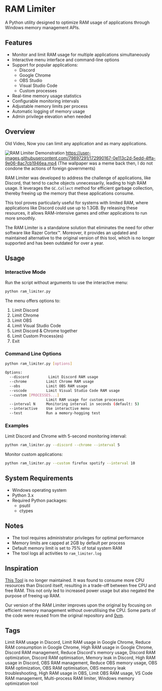 # RAM Limiter

A Python utility designed to optimize RAM usage of applications through Windows memory management APIs.

## Features

- Monitor and limit RAM usage for multiple applications simultaneously
- Interactive menu interface and command-line options
- Support for popular applications:
  - Discord
  - Google Chrome
  - OBS Studio
  - Visual Studio Code
  - Custom processes
- Real-time memory usage statistics
- Configurable monitoring intervals
- Adjustable memory limits per process
- Automatic logging of memory usage
- Admin privilege elevation when needed

## Overview
Old Video, Now you can limit any application and as many applications.

![RAM Limiter Demonstration](https://user-images.githubusercontent.com/79897291/173233207-912f3cb1-bc42-45fa-9f81-36da025f58a4.gif)
https://user-images.githubusercontent.com/79897291/172990167-0e113c2d-5edd-4ffa-9e06-8ac7cb1946ea.mp4
(The wallpaper was a meme back then, I do not condone the actions of foreign governments)

RAM Limiter was developed to address the challenge of applications, like Discord, that tend to cache objects unnecessarily, leading to high RAM usage. It leverages the `GC.Collect` method for efficient garbage collection, thereby freeing up the memory that these applications consume.

This tool proves particularly useful for systems with limited RAM, where applications like Discord could use up to 1.3GB. By releasing these resources, it allows RAM-intensive games and other applications to run more smoothly.

The RAM Limiter is a standalone solution that eliminates the need for other software like Razer Cortex™. Moreover, it provides an updated and maintained alternative to the original version of this tool, which is no longer supported and has been outdated for over a year.

## Usage

### Interactive Mode

Run the script without arguments to use the interactive menu:

```sh
python ram_limiter.py
```

The menu offers options to:
1. Limit Discord
2. Limit Chrome
3. Limit OBS
4. Limit Visual Studio Code
5. Limit Discord & Chrome together
6. Limit Custom Process(es)
0. Exit

### Command Line Options

```sh
python ram_limiter.py [options]

Options:
  --discord         Limit Discord RAM usage
  --chrome         Limit Chrome RAM usage
  --obs            Limit OBS RAM usage
  --vscode         Limit Visual Studio Code RAM usage
  --custom [PROCESSES...]
                   Limit RAM usage for custom processes
  --interval N     Monitoring interval in seconds (default: 5)
  --interactive    Use interactive menu
  --test           Run a memory-hogging test
```

### Examples

Limit Discord and Chrome with 5-second monitoring interval:
```sh
python ram_limiter.py --discord --chrome --interval 5
```

Monitor custom applications:
```sh
python ram_limiter.py --custom firefox spotify --interval 10
```

## System Requirements

- Windows operating system
- Python 3.x
- Required Python packages:
  - psutil
  - ctypes

## Notes

- The tool requires administrator privileges for optimal performance
- Memory limits are capped at 2GB by default per process
- Default memory limit is set to 75% of total system RAM
- The tool logs all activities to `ram_limiter.log`

## Inspiration
[This Tool](https://github.com/farajyeet/discord-ram-limiter) is no longer maintained. It was found to consume more CPU resources than Discord itself, resulting in a trade-off between free CPU and free RAM. This not only led to increased power usage but also negated the purpose of freeing up RAM.

Our version of the RAM Limiter improves upon the original by focusing on efficient memory management without overutilising the CPU. Some parts of the code were reused from the original repository and [0vm](https://github.com/0vm).


## Tags

Limit RAM usage in Discord, 
Limit RAM usage in Google Chrome, 
Reduce RAM consumption in Google Chrome, 
High RAM usage in Google Chrome, 
Discord RAM management, 
Reduce Discord's memory usage, 
Discord RAM optimization, 
Discord RAM optimisation, 
Memory leak in Discord, 
High RAM usage in Discord, 
OBS RAM management, 
Reduce OBS memory usage, 
OBS RAM optimization, 
OBS RAM optimisation, 
OBS memory leak troubleshooting, 
High RAM usage in OBS, 
Limit OBS RAM usage,
VS Code RAM management,
Multi-process RAM limiter,
Windows memory optimization tool

